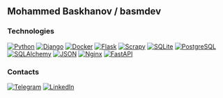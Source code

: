 ## Mohammed Baskhanov / basmdev

### Technologies

[![Python](https://img.shields.io/badge/Python-FFDF5B?style-for-the-badge&logo=python)](https://www.python.org/)
[![Django](https://img.shields.io/badge/Django-0C4B33?style-for-the-badge&logo=django)](https://www.djangoproject.com/)
[![Docker](https://img.shields.io/badge/Docker-00084D?style-for-the-badge&logo=docker)](https://www.docker.com/)
[![Flask](https://img.shields.io/badge/Flask-3CAABF?style-for-the-badge&logo=flask)](https://flask.palletsprojects.com/)
[![Scrapy](https://img.shields.io/badge/Scrapy-60A839?style-for-the-badge&logo=scrapy&logoColor=383838)](https://scrapy.org/)
[![SQLite](https://img.shields.io/badge/SQLite-044A64?style-for-the-badge&logo=sqlite)](https://sqlite.org/)
[![PostgreSQL](https://img.shields.io/badge/PostgreSQL-336790?style-for-the-badge&logo=postgresql&logoColor=FFFFFF)](https://www.postgresql.org/)
[![SQLAlchemy](https://img.shields.io/badge/SQLAlchemy-778877?style-for-the-badge&logo=sqlalchemy)](https://www.sqlalchemy.org/)
[![JSON](https://img.shields.io/badge/JSON-3C3C3C?style-for-the-badge&logo=json)](https://www.json.org/)
[![Nginx](https://img.shields.io/badge/Nginx-009900?style-for-the-badge&logo=nginx)](https://nginx.org/)
[![FastAPI](https://img.shields.io/badge/FastAPI-3C3C3C?style-for-the-badge&logo=fastapi)](https://fastapi.tiangolo.com/)

### Contacts

[![Telegram](https://img.shields.io/badge/Telegram-3C3C3C?style-for-the-badge&logo=telegram)](https://t.me/basmdev)
[![LinkedIn](https://img.shields.io/badge/LinkedIn-3C3C3C?style-for-the-badge&logo=linkedin)](https://www.linkedin.com/in/basmdev/)
